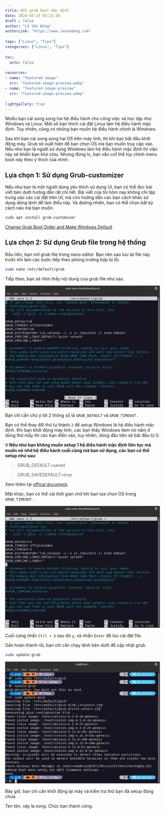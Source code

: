 ```yaml
---
title: Đổi grub boot mặc định
date: 2024-03-23 03:21:58
draft : false
author: "Lê Văn Đông"
authorLink: "https://www.levandong.com"

tags: ["Linux", "Tips"]
categories: ["Linux", "Tips"]

toc:
  auto: false

resources:
- name: "featured-image"
  src: "featured-image-preview.webp"
- name: "featured-image-preview"
  src: "featured-image-preview.webp"

lightgallery: true
---
```


Nhiều bạn cài song song hai hệ điều hành cho công việc và học tập như Windows và Linux. Một số bạn thích cài đặt Linux làm hệ điều hành mặc định. Tuy nhiên, cũng có những bạn muốn hệ điều hành chính là Windows.

Sau khi bạn cài song song hai OS trên máy tính, thì khi bạn bắt đầu khởi động máy, Grub sẽ xuất hiện để bạn chọn OS mà bạn muốn truy cập vào. Nếu như bạn là người sử dụng Windows làm hệ điều hành mặc định thì việc này sẽ khiến bạn khó chịu. Nhưng đừng lo, bạn vẫn co1 thể tùy chỉnh menu boot này theo ý thích của mình.

## Lựa chọn 1: Sử dụng Grub-customizer

Nếu như bạn là một người dùng yêu thích sử dụng UI, bạn có thể đọc bài viết bên dưới hướng dẫn rất chi tiết. Bài viết của tôi hôm nay không chỉ tập trung vào các cài đặt trên UI, mà còn hướng dẫn các bạn cách khác sử dụng dòng lệnh để làm điều này. Và đương nhiên, bạn có thể chọn bất kỳ cách nào mà bạn muốn.

```bash
sudo apt install grub-customizer
```

[Change Grub Boot Order and Make Windows Default](https://itsfoss.com/grub-customizer-ubuntu/)

## Lựa chọn 2: Sử dụng Grub file trong hệ thống

Đầu tiên, bạn mở grub file trong nano editor. Bạn nên sao lưu lại file này trước khi làm các bước tiếp theo phòng trường hợp bị lỗi.

```bash
sudo nano /etc/default/grub
```

Tiếp theo, bạn sẽ nhìn thấy nội dung của grub file như sau

![](./image-1.webp)

Bạn chỉ cần chú ý tới 2 thông số là `GRUB_DEFAULT` và `GRUB_TIMEOUT` .

Bạn có thể thay đổi thứ tự thành `2` để setup Windows là hệ điều hành mặc định. Khi bạn khởi động máy tính, các bạn thấy Windows item nó nằm ở dòng thứ mấy thì các bạn điền vào, tuy nhiên, dòng đầu tiên sẽ bắt đầu từ 0.

**💡 Nếu như bạn không muốn setup 1 hệ điều hành mặc định liên tục mà muốn nó nhớ hệ điều hành cuối cùng mà bạn sử dụng, các bạn có thể setup như sau:**

> GRUB\_DEFAULT=saved

> GRUB\_SAVEDEFAULT=true

Xem thêm tại [offical document](https://www.gnu.org/software/grub/manual/grub/grub.html#Simple-configuration:~:text=If%20this%20option%20is%20set%20to%20%E2%80%98true%E2%80%99%2C%20then%2C%20when%20an%20entry%20is%20selected%2C%20save%20it%20as%20a%20new%20default%20entry%20for%20use%20by%20future%20runs%20of%20GRUB).

Mặt khác, bạn có thể cài thời gian chờ khi bạn lựa chọn OS trong `GRUB_TIMEOUT` .

![](./image-2.webp)

Cuối cùng nhấn `Ctrl + X` sau đó `y`, và nhấn `Enter` để lưu cài đặt file.

Gần hoàn thành rồi, bạn chỉ cần chạy lệnh bên dưới để cập nhật grub.

```bash
sudo update-grub
```

![](./image-3.webp)

Bây giờ, bạn chỉ cần khởi động lại máy và kiểm tra thử bạn đã setup đúng chưa.

Ten tèn, vậy là xong. Chúc bạn thành công.
